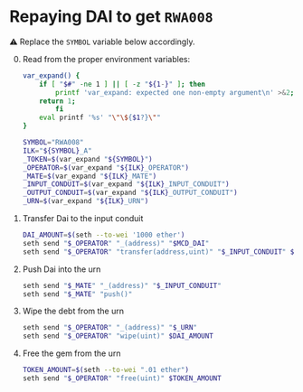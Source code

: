 # Repaying DAI to get `RWA008`

⚠️ Replace the `SYMBOL` variable below accordingly.

0. Read from the proper environment variables:

   ```bash
   var_expand() {
       if [ "$#" -ne 1 ] || [ -z "${1-}" ]; then
           printf 'var_expand: expected one non-empty argument\n' >&2;
       return 1;
           fi
       eval printf '%s' "\"\${$1?}\""
   }

   SYMBOL="RWA008"
   ILK="${SYMBOL}_A"
   _TOKEN=$(var_expand "${SYMBOL}")
   _OPERATOR=$(var_expand "${ILK}_OPERATOR")
   _MATE=$(var_expand "${ILK}_MATE")
   _INPUT_CONDUIT=$(var_expand "${ILK}_INPUT_CONDUIT")
   _OUTPUT_CONDUIT=$(var_expand "${ILK}_OUTPUT_CONDUIT")
   _URN=$(var_expand "${ILK}_URN")
   ```

1. Transfer Dai to the input conduit
   ```bash
   DAI_AMOUNT=$(seth --to-wei '1000 ether')
   seth send "$_OPERATOR" "_(address)" "$MCD_DAI"
   seth send "$_OPERATOR" "transfer(address,uint)" "$_INPUT_CONDUIT" $DAI_AMOUNT
   ```
2. Push Dai into the urn
   ```bash
   seth send "$_MATE" "_(address)" "$_INPUT_CONDUIT"
   seth send "$_MATE" "push()"
   ```
3. Wipe the debt from the urn
   ```bash
   seth send "$_OPERATOR" "_(address)" "$_URN"
   seth send "$_OPERATOR" "wipe(uint)" $DAI_AMOUNT
   ```
4. Free the gem from the urn
   ```bash
   TOKEN_AMOUNT=$(seth --to-wei ".01 ether")
   seth send "$_OPERATOR" "free(uint)" $TOKEN_AMOUNT
   ```
